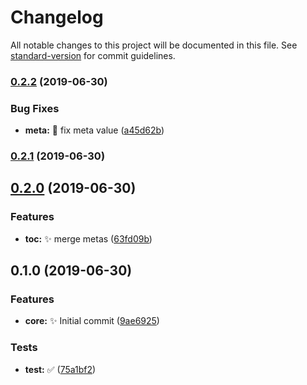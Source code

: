 # Changelog

All notable changes to this project will be documented in this file. See [standard-version](https://github.com/conventional-changelog/standard-version) for commit guidelines.

### [0.2.2](https://github.com/vivaxy/github-demo-scripts/compare/v0.2.1...v0.2.2) (2019-06-30)


### Bug Fixes

* **meta:** :bug: fix meta value ([a45d62b](https://github.com/vivaxy/github-demo-scripts/commit/a45d62b))



### [0.2.1](https://github.com/vivaxy/github-demo-scripts/compare/v0.2.0...v0.2.1) (2019-06-30)



## [0.2.0](https://github.com/vivaxy/github-demo-scripts/compare/v0.1.0...v0.2.0) (2019-06-30)


### Features

* **toc:** :sparkles: merge metas ([63fd09b](https://github.com/vivaxy/github-demo-scripts/commit/63fd09b))



## 0.1.0 (2019-06-30)


### Features

* **core:** :sparkles: Initial commit ([9ae6925](https://github.com/vivaxy/github-demo-scripts/commit/9ae6925))


### Tests

* **test:** :white_check_mark: ([75a1bf2](https://github.com/vivaxy/github-demo-scripts/commit/75a1bf2))
